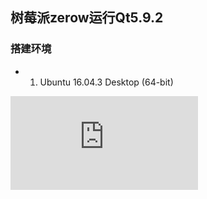 
## 树莓派zerow运行Qt5.9.2

### 搭建环境
- 1. Ubuntu 16.04.3 Desktop (64-bit)

![下载地址：](http://releases.ubuntu.com/16.04/ubuntu-16.04.3-desktop-amd64.iso.torrent?_ga=2.253121097.1318740821.1512544173-1116467422.1493000235 "222222")
